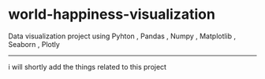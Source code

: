 # world-happiness-visualization
Data visualization project using Pyhton  ,  Pandas  ,  Numpy  , Matplotlib , Seaborn , Plotly 

---

i will shortly add the things related to this project 
